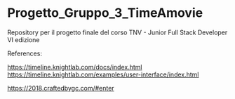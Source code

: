 # Progetto_Gruppo_3_TimeAmovie
Repository per il progetto finale del corso TNV - Junior Full Stack Developer VI edizione

References:

https://timeline.knightlab.com/docs/index.html  
https://timeline.knightlab.com/examples/user-interface/index.html


https://2018.craftedbygc.com/#enter
